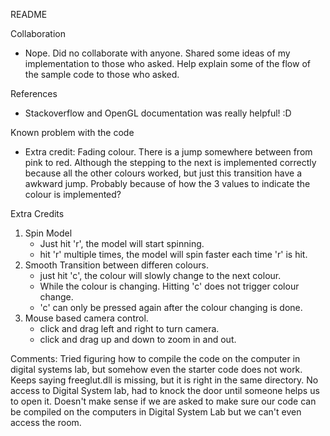 README

Collaboration
- Nope. Did no collaborate with anyone. Shared some ideas of my implementation to those who asked. Help explain some of the flow of the sample code to those who asked.

References
- Stackoverflow and OpenGL documentation was really helpful! :D

Known problem with the code
- Extra credit: Fading colour. There is a jump somewhere between from pink to red. Although the stepping to the next is implemented correctly because all the other colours worked, but just this transition have a awkward jump. Probably because of how the 3 values to indicate the colour is implemented?

Extra Credits
1. Spin Model
	- Just hit 'r', the model will start spinning.
	- hit 'r' multiple times, the model will spin faster each time 'r' is hit.
2. Smooth Transition between differen colours.
	- just hit 'c', the colour will slowly change to the next colour.
	- While the colour is changing. Hitting 'c' does not trigger colour change.
	- 'c' can only be pressed again after the colour changing is done. 
3. Mouse based camera control.
	- click and drag left and right to turn camera. 
	- click and drag up and down to zoom in and out.

Comments:
Tried figuring how to compile the code on the computer in digital systems lab, but somehow even the starter code does not work. Keeps saying freeglut.dll is missing, but it is right in the same directory. 
No access to Digital System lab, had to knock the door until someone helps us to open it. Doesn't make sense if we are asked to make sure our code can be compiled on the computers in Digital System Lab but we can't even access the room.